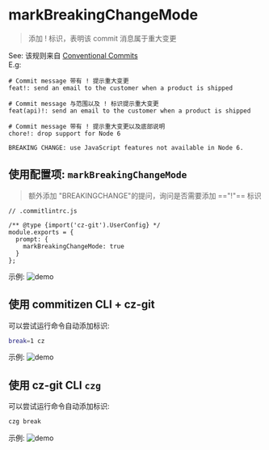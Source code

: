 # markBreakingChangeMode

> 添加 ! 标识，表明该 commit 消息属于重大变更

See: 该规则来自 [Conventional Commits](https://www.conventionalcommits.org/en/v1.0.0/#examples)<br>
E.g:
```text
# Commit message 带有 ! 提示重大变更
feat!: send an email to the customer when a product is shipped

# Commit message 与范围以及 ! 标识提示重大变更
feat(api)!: send an email to the customer when a product is shipped

# Commit message 带有 ! 提示重大变更以及底部说明
chore!: drop support for Node 6

BREAKING CHANGE: use JavaScript features not available in Node 6.
```

## 使用配置项: `markBreakingChangeMode`
> 额外添加 "BREAKINGCHANGE"的提问，询问是否需要添加 =="!"== 标识

```js{6}
// .commitlintrc.js

/** @type {import('cz-git').UserConfig} */
module.exports = {
  prompt: {
    markBreakingChangeMode: true
  }
};
```

示例:
![demo](https://user-images.githubusercontent.com/40693636/175775159-710b69c6-ab55-4957-9195-6f963d95ba2e.gif)

## 使用 commitizen CLI + cz-git
可以尝试运行命令自动添加标识:
```sh
break=1 cz
```
示例:
![demo](https://user-images.githubusercontent.com/40693636/174949733-d5cd7f0d-ac81-40e8-8cb9-158737330d7a.gif)

## 使用 cz-git CLI `czg`
可以尝试运行命令自动添加标识:
```sh
czg break
```
示例:
![demo](https://user-images.githubusercontent.com/40693636/175755362-2fdeed9e-cf05-4f41-b317-453154a5775c.gif)
